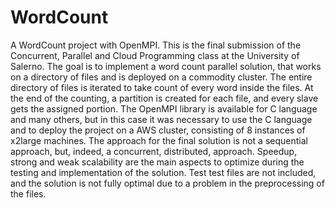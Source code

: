 # WordCount
A WordCount project with OpenMPI.
This is the final submission of the Concurrent, Parallel and Cloud Programming class at the University of Salerno.
The goal is to implement a word count parallel solution, that works on a directory of files and is deployed on a commodity cluster. 
The entire directory of files is iterated to take count of every word inside the files. At the end of the counting, a partition is created for each file, and every slave gets the assigned portion.
The OpenMPI library is available for C language and many others, but in this case it was necessary to use the C language and to deploy the project on a AWS cluster, consisting of 
8 instances of x2large machines.
The approach for the final solution is not a sequential approach, but, indeed, a concurrent, distributed, approach. 
Speedup, strong and weak scalability are the main aspects to optimize during the testing and implementation of the solution.
Test test files are not included, and the solution is not fully optimal due to a problem in the preprocessing of the files.
